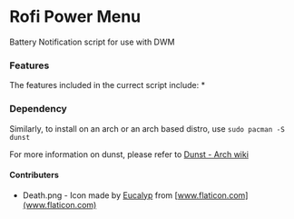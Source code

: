 # Rofi Power Menu
Battery Notification script for use with DWM

### Features

The features included in the currect script include:
* 

### Dependency

Similarly, to install on an arch or an arch based distro, use ````sudo pacman -S dunst````

For more information on dunst, please refer to [Dunst - Arch wiki](wiki.archlinux.org/index.php/Dunst)

#### Contributers

* Death.png - Icon made by [Eucalyp](www.flaticon.com/authors/eucalyp) from [www.flaticon.com](www.flaticon.com)
